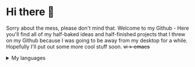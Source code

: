 # Hi there 👋
Sorry about the mess, please don't mind that. Welcome to my Github - Here you'll find all of my half-baked ideas and half-finished projects that I threw on my Github because I was going to be away from my desktop for a while. Hopefully I'll put out some more cool stuff soon. ~~vi > emacs~~

<details>
<summary>My languages</summary>

| Proficiency 0-5| Language |
|-----:|-----------|
|     4| C|
|     3|  Java   |
|     3| C#       |
|     3| XHTML/HTML       |
|     2.5| Python       |
|     2| SQL       |
|     1.5| VB.NET       |

</details>
<!--
**Alpha-Dolphin/Alpha-Dolphin** is a ✨ _special_ ✨ repository because its `README.md` (this file) appears on your GitHub profile.

Here are some ideas to get you started:

- 🔭 I’m currently working on ...
- 🌱 I’m currently learning ...
- 👯 I’m looking to collaborate on ...
- 🤔 I’m looking for help with ...
- 💬 Ask me about ...
- 📫 How to reach me: ...
- 😄 Pronouns: ...
- ⚡ Fun fact: ...
-->
